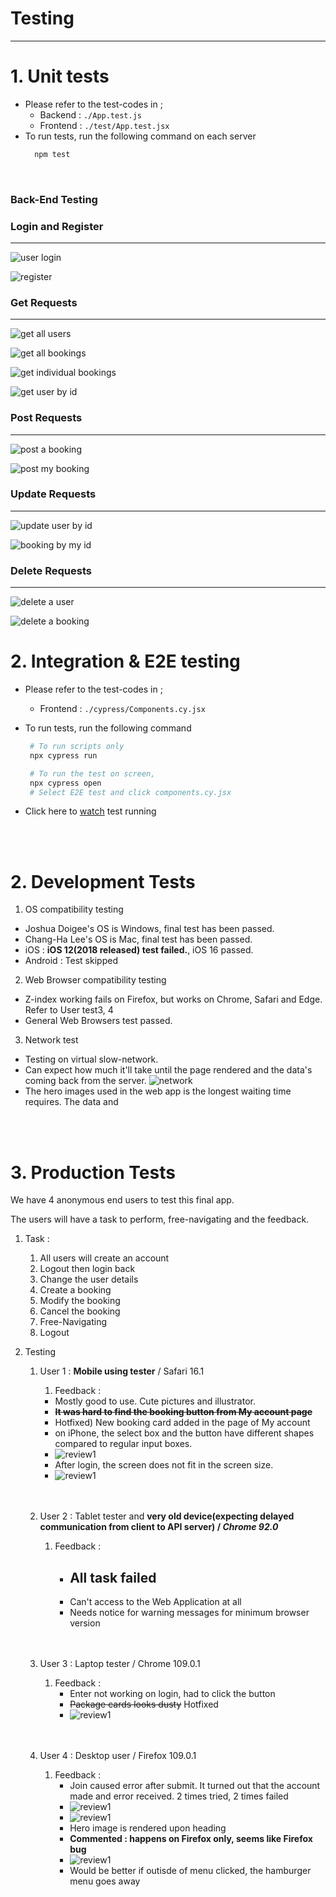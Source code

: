 # **Testing**
---------------------------------------------------------------------------------------------------------

# **1. Unit tests**
   - Please refer to the test-codes in ;
     - Backend : `./App.test.js`
     - Frontend : `./test/App.test.jsx`
   - To run tests, run the following command on each server
      ```bash
        npm test
      ```
<br>

### **Back-End Testing**

### **Login and Register**
--------------

![user login](./backend_mongodb.jpeg/userlogin.jpg)

![register](./backend_mongodb.jpeg/register.jpg)

### **Get Requests**
--------------
![get all users](./backend_mongodb.jpeg/all%20users.jpg)

![get all bookings](./backend_mongodb.jpeg/get%20all%20bookings.jpg)

![get individual bookings](./backend_mongodb.jpeg/get%20my%20booking%20by%20ID.jpg)

![get user by id](./backend_mongodb.jpeg/get%20user%20by%20ID.jpg)



### **Post Requests**
--------------
![post a booking](./backend_mongodb.jpeg/post%20a%20booking.jpg)

![post my booking](./backend_mongodb.jpeg/post%20my%20booking.jpg)


### **Update Requests**
--------------
![update user by id](./backend_mongodb.jpeg/update%20user%20by%20ID.jpg)

![booking by my id](./backend_mongodb.jpeg/update%20booking%20by%20ID.jpg)

### **Delete Requests**
--------------
![delete a user](./backend_mongodb.jpeg/delete%20user%20by%20ID.jpg)

![delete a booking](./backend_mongodb.jpeg/dellete%20a%20booking.jpg)




# **2. Integration & E2E testing**
   - Please refer to the test-codes in ;
     - Frontend : `./cypress/Components.cy.jsx`
   - To run tests, run the following command
     ```bash
      # To run scripts only
      npx cypress run

      # To run the test on screen,
      npx cypress open
      # Select E2E test and click components.cy.jsx
     ```

   - Click here to [watch](!https://youtu.be/_CdhKg2znSA) test running

<br><br>

# **2. Development Tests**

  1. OS compatibility testing
  - Joshua Doigee's OS is Windows, final test has been passed.
  - Chang-Ha Lee's OS is Mac, final test has been passed.
  - iOS : **iOS 12(2018 released) test failed.**, iOS 16 passed.
  - Android : Test skipped

  2. Web Browser compatibility testing
  - Z-index working fails on Firefox, but works on Chrome, Safari and Edge. Refer to User test3, 4
  - General Web Browsers test passed. 

  3. Network test
  - Testing on virtual slow-network. 
  - Can expect how much it'll take until the page rendered and the data's coming back from the server.
![network](docs/dev_test/../../dev_test/slow_network_test.png)
  - The hero images used in the web app is the longest waiting time requires. The data and 


<br><br>




# **3. Production Tests**

We have 4 anonymous end users to test this final app.  

The users will have a task to perform, free-navigating and the feedback.

1. Task :  
   1. All users will create an account 
   2. Logout then login back
   3. Change the user details
   4. Create a booking
   5. Modify the booking
   6. Cancel the booking
   7. Free-Navigating
   8. Logout  
  

2. Testing  
   1. User 1 : **Mobile using tester** / Safari 16.1
      1. Feedback : 
       - Mostly good to use. Cute pictures and illustrator.
       - ~~**It was hard to find the booking button from My account page**~~
       - Hotfixed) New booking card added in the page of My account
       - on iPhone, the select box and the button have different shapes compared to regular input boxes.
       - ![review1](./user_test/mobile/mobile2.jpg) 
       - After login, the screen does not fit in the screen size.
       - ![review1](./user_test/mobile/mobile1.jpg) 
<br><br><br>

   1. User 2 : Tablet tester and **very old device(expecting delayed communication from client to API server)  / _Chrome 92.0_**
      1. Feedback :
         - ## **All task failed**
         - Can't access to the Web Application at all 
         - Needs notice for warning messages for minimum browser version
<br><br><br>

   1. User 3 : Laptop tester / Chrome 109.0.1  
      1. Feedback :  
         - Enter not working on login, had to click the button
         - ~~Package cards looks dusty~~ Hotfixed
         - ![review1](./user_test/laptop/laptop.png) 
<br><br><br>

   1. User 4 : Desktop user / Firefox 109.0.1  
      1. Feedback : 
         - Join caused error after submit. It turned out that the account made and error received. 2 times tried, 2 times failed
         - ![review1](./user_test/desktop/error1.png) 
         - ![review1](./user_test/desktop/error2.png) 
         - Hero image is rendered upon heading
         - **Commented : happens on Firefox only, seems like Firefox bug**
         - ![review1](./user_test/desktop/error3.png)  
         - Would be better if outisde of menu clicked, the hamburger menu goes away
 <br><br><br>

   

